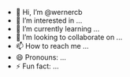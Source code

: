 - 👋 Hi, I’m @wernercb
- 👀 I’m interested in ...
- 🌱 I’m currently learning ...
- 💞️ I’m looking to collaborate on ...
- 📫 How to reach me ...
- 😄 Pronouns: ...
- ⚡ Fun fact: ...

<!---
wernercb/wernercb is a ✨ special ✨ repository because its `README.md` (this file) appears on your GitHub profile.
You can click the Preview link to take a look at your changes.
--->
